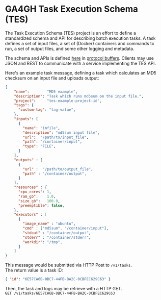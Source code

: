 GA4GH Task Execution Schema (TES)
=================================

The Task Execution Schema (TES) project is an effort to define a standardized schema
and API for describing batch execution tasks. A task defines a set of input files,
a set of (Docker) containers and commands to run, a set of output files,
and some other logging and metadata.

The schema and APIs is defined [here](./task_execution.proto) in [protocol buffers](https://developers.google.com/protocol-buffers/). Clients may use JSON and REST to communicate
with a service implementing the TES API.

Here's an example task message, defining a task which calculates
an MD5 checksum on an input file and uploads output:
```JSON
{
    "name":        "MD5 example",
    "description": "Task which runs md5sum on the input file.",
    "project":     "tes-example-project-id",
    "tags": {
      "custom-tag": "tag-value",
    },
    "inputs": [
      {
        "name": "infile",
        "description": "md5sum input file",
        "url":  "/path/to/input_file",
        "path": "/container/input",
        "type": "FILE",
      }
    ],
    "outputs" : [
      {
        "url" :  "/path/to/output_file",
        "path" : "/container/output",
      }
    ],
    "resources" : {
      "cpu_cores": 1,
      "ram_gb":    1.0,
      "size_gb":   100.0,
      "preemptible": false,
    },
    "executors" : [
      {
        "image_name" : "ubuntu",
        "cmd" : ["md5sum", "/container/input"],
        "stdout" : "/container/output",
        "stderr" : "/container/stderr",
        "workdir": "/tmp",
      }
    ]
}
```

This message would be submitted via HTTP Post to `/v1/tasks`.  
The return value is a task ID:
```JSON
{ "id": "6E57CA6B-0BC7-44FB-BA2C-0CBFEC629C63" }
```

Then, the task and logs may be retrieve with a HTTP GET.  
`GET /v1/tasks/6E57CA6B-0BC7-44FB-BA2C-0CBFEC629C63
`
